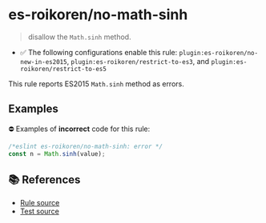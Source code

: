 # es-roikoren/no-math-sinh
> disallow the `Math.sinh` method.

- ✅ The following configurations enable this rule: `plugin:es-roikoren/no-new-in-es2015`, `plugin:es-roikoren/restrict-to-es3`, and `plugin:es-roikoren/restrict-to-es5`

This rule reports ES2015 `Math.sinh` method as errors.

## Examples

⛔ Examples of **incorrect** code for this rule:

```js
/*eslint es-roikoren/no-math-sinh: error */
const n = Math.sinh(value);
```

## 📚 References

- [Rule source](https://github.com/roikoren755/eslint-plugin-es/blob/v2.0.7/src/rules/no-math-sinh.ts)
- [Test source](https://github.com/roikoren755/eslint-plugin-es/blob/v2.0.7/tests/src/rules/no-math-sinh.ts)
